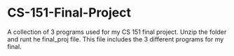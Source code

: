 # CS-151-Final-Project
A collection of 3 programs used for my CS 151 final project.
Unzip the folder and runt he final_proj file.
This file includes the 3 different programs for my final.
